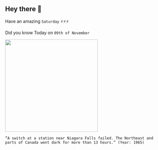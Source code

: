 ## Hey there 👋
Have an amazing `Saturday` ⚡⚡⚡

Did you know Today on `09th of November`
 
 [<img src="https://upload.wikimedia.org/wikipedia/commons/f/fc/The_Subway_Sun_Extra_We%27re_Proud_of_You...jpg" width="300" />](https://en.wikipedia.org/wiki/Northeast_blackout_of_1965) 
 ```
“A switch at a station near Niagara Falls failed. The Northeast and parts of Canada went dark for more than 13 hours.” (Year: 1965)
```
